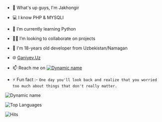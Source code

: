 - 👋 What's up guys, I'm Jakhongir
- 💻 I know PHP & MYSQLI
- 🐍 I’m currently learning Python
- 👨‍💻 I’m looking to collaborate on projects
- 💬 I'm 18-years old developer from Uzbekistan/Namagan
- 🌐 [Ganiyev.Uz](https://ganiyev.uz)
- 📫 Reach me on [![Dynamic name](https://img.shields.io/badge/JokkerKing-30302f?style=flat&logo=telegram)](https://t.me/JokkerKing)

- ⚡ Fun fact :- `One day you'll look back and realize that you worried too much about things that don't really matter.`

![Dynamic name](https://github-readme-stats.vercel.app/api?username=GaniyevUz&show_icons=true&theme=radical)

![Top Languages](https://github-readme-stats.vercel.app/api/top-langs/?username=GaniyevUz&layout=compact&theme=radical)

![Hits](https://hits.seeyoufarm.com/api/count/incr/badge.svg?url=https://github.com/GaniyevUz/)
